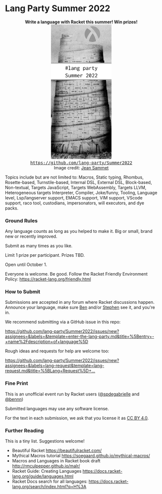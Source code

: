 Lang Party Summer 2022
===

<p align="center">
  <b>Write a language with Racket this summer! Win prizes!</b>
  </br>
  <img width="200" alt="image of a tower by Jean Sammet with the Racket logo superimposed" src="src/logo.png">
  </br>
  <a href="https://github.com/lang-party/Summer2022"><tt>https://github.com/lang-party/Summer2022</tt></a>
  </br>
  Image credit: <a href="https://en.wikipedia.org/wiki/Jean_E._Sammet">Jean Sammet</a>
</p>


Topics include but are not limited to: Macros, Static typing, Rhombus,
Rosette-based, Turnstile-based, Internal DSL, External DSL, Block-based,
Non-textual, Targets JavaScript, Targets WebAssembly, Targets LLVM,
Heterogeneous targets Interpreter, Compiler, Joke/funny, Tooling, Language
level, Lsp/langserver support, EMACS support, VIM support, VScode support,
raco tool, custodians, impersonators, will executors, and dye packs.


### Ground Rules

Any language counts as long as you helped to make it. Big or small, brand new
or recently improved.

Submit as many times as you like.

Limit 1 prize per participant. Prizes TBD.

Open until October 1.

Everyone is welcome. Be good. Follow the Racket Friendly Environment Policy:
 <https://racket-lang.org/friendly.html>


### How to Submit

Submissions are accepted in any forum where Racket discussions happen.
Announce your language, make sure [Ben](https://github.com/bennn)
and/or [Stephen](https://github.com/spdegabrielle) see it, and you're in.

We recommend submitting via a GitHub issue in this repo:

  <https://github.com/lang-party/Summer2022/issues/new?assignees=&labels=&template=enter-the-lang-party.md&title=%5Bentry+-+name%2Fdescription+of+language%5D>

Rough ideas and requests for help are welcome too:

  <https://github.com/lang-party/Summer2022/issues/new?assignees=&labels=lang-request&template=lang-request.md&title=%5BLang+Request%5D+...>


### Fine Print

This is an unofficial event run by Racket users ([@spdegabrielle](https://github.com/spdegabrielle) and [@bennn](https://github.com/bennn))

Submitted languages may use any software license.

For the text in each submission, we ask that you license it
as [CC BY 4.0](https://creativecommons.org/licenses/by/4.0/).


### Further Reading

This is a tiny list. Suggestions welcome!

- Beautiful Racket
  <https://beautifulracket.com/>
- Mythical Macros tutorial
  <https://soegaard.github.io/mythical-macros/>
- Macros and Languages in Racket book draft
  <http://rmculpepper.github.io/malr/>
- Racket Guide: Creating Languages
  <https://docs.racket-lang.org/guide/languages.html>
- Racket Docs search for all languages:
  <https://docs.racket-lang.org/search/index.html?q=H%3A>

